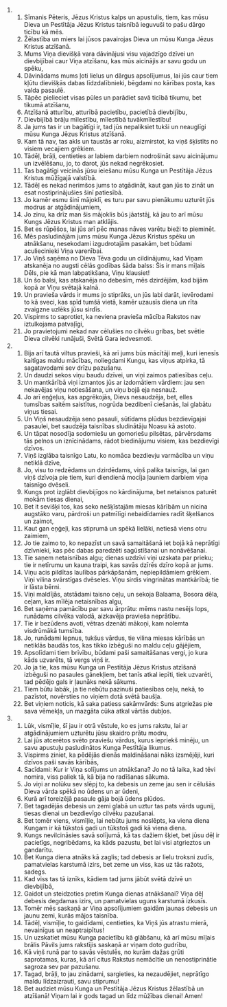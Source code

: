 <ol>
  <li>
    <ol>
      <li>Sīmanis Pēteris, Jēzus Kristus kalps un apustulis, tiem, kas mūsu Dieva un Pestītāja Jēzus Kristus taisnībā ieguvuši to pašu dārgo ticību kā mēs.</li>
      <li>Žēlastība un miers lai jūsos pavairojas Dieva un mūsu Kunga Jēzus Kristus atzīšanā.</li>
      <li>Mums Viņa dievišķā vara dāvinājusi visu vajadzīgo dzīvei un dievbijībai caur Viņa atzīšanu, kas mūs aicinājis ar savu godu un spēku,</li>
      <li>Dāvinādams mums ļoti lielus un dārgus apsolījumus, lai jūs caur tiem kļūtu dievišķās dabas līdzdalībnieki, bēgdami no kārības posta, kas valda pasaulē.</li>
      <li>Tāpēc pielieciet visas pūles un parādiet savā ticībā tikumu, bet tikumā atzīšanu,</li>
      <li>Atzīšanā atturību, atturībā pacietību, pacietībā dievbijību,</li>
      <li>Dievbijībā brāļu mīlestību, mīlestībā tuvākmīlestību!</li>
      <li>Ja jums tas ir un bagātīgi ir, tad jūs nepaliksiet tukši un neauglīgi mūsu Kunga Jēzus Kristus atzīšanā.</li>
      <li>Kam tā nav, tas akls un taustās ar roku, aizmirstot, ka viņš šķīstīts no visiem vecajiem grēkiem.</li>
      <li>Tādēļ, brāļi, centieties ar labiem darbiem nodrošināt savu aicinājumu un izvēlēšanu, jo, to darot, jūs nekad negrēkosiet.</li>
      <li>Tas bagātīgi veicinās jūsu ieiešanu mūsu Kunga un Pestītāja Jēzus Kristus mūžīgajā valstībā.</li>
      <li>Tādēļ es nekad nerimšos jums to atgādināt, kaut gan jūs to zināt un esat nostiprinājušies šinī patiesībā.</li>
      <li>Jo kamēr esmu šinī mājoklī, es turu par savu pienākumu uzturēt jūs modrus ar atgādinājumiem,</li>
      <li>Jo zinu, ka drīz man šis mājoklis būs jāatstāj, kā jau to arī mūsu Kungs Jēzus Kristus man atklājis.</li>
      <li>Bet es rūpēšos, lai jūs arī pēc manas nāves varētu bieži to pieminēt.</li>
      <li>Mēs pasludinājām jums mūsu Kunga Jēzus Kristus spēku un atnākšanu, nesekodami izgudrotajām pasakām, bet būdami aculiecinieki Viņa varenībai.</li>
      <li>Jo Viņš saņēma no Dieva Tēva godu un cildinājumu, kad Viņam atskanēja no augsti cēlās godības šāda balss: Šis ir mans mīļais Dēls, pie kā man labpatikšana, Viņu klausiet!</li>
      <li>Un šo balsi, kas atskanēja no debesīm, mēs dzirdējām, kad bijām kopā ar Viņu svētajā kalnā.</li>
      <li>Un pravieša vārds ir mums jo stiprāks, un jūs labi darāt, ievērodami to kā sveci, kas spīd tumšā vietā, kamēr uzausīs diena un rīta zvaigzne uzlēks jūsu sirdīs.</li>
      <li>Vispirms to saprotiet, ka neviena pravieša mācība Rakstos nav iztulkojama patvaļīgi,</li>
      <li>Jo pravietojumi nekad nav cēlušies no cilvēku gribas, bet svētie Dieva cilvēki runājuši, Svētā Gara iedvesmoti.</li>
    </ol>
  </li>
  <li>
    <ol>
      <li>Bija arī tautā viltus pravieši, kā arī jums būs mācītāji meļi, kuri ienesīs kaitīgas maldu mācības, noliegdami Kungu, kas viņus atpirka, tā sagatavodami sev drīzu pazušanu.</li>
      <li>Un daudzi sekos viņu baudu dzīvei, un viņi zaimos patiesības ceļu.</li>
      <li>Un mantkārībā viņi izmantos jūs ar izdomātiem vārdiem: jau sen nekavējas viņu notiesāšana, un viņu bojā eja nesnauž.</li>
      <li>Jo arī eņģeļus, kas apgrēkojās, Dievs nesaudzēja, bet, elles tumsības saitēm saistītus, nogrūda bezdibenī ciešanās, lai glabātu viņus tiesai.</li>
      <li>Un Viņš nesaudzēja seno pasauli, sūtīdams plūdus bezdievīgajai pasaulei, bet saudzēja taisnības sludinātāju Noasu kā astoto.</li>
      <li>Un tāpat nosodīja sodomiešu un gomoriešu pilsētas, pārvērsdams tās pelnos un iznīcinādams, rādot biedinājumu visiem, kas bezdievīgi dzīvos.</li>
      <li>Viņš izglāba taisnīgo Latu, ko nomāca bezdievju varmācība un viņu netiklā dzīve,</li>
      <li>Jo, visu to redzēdams un dzirdēdams, viņš palika taisnīgs, lai gan viņš dzīvoja pie tiem, kuri diendienā mocīja ļauniem darbiem viņa taisnīgo dvēseli.</li>
      <li>Kungs prot izglābt dievbijīgos no kārdinājuma, bet netaisnos paturēt mokām tiesas dienai,</li>
      <li>Bet it sevišķi tos, kas seko nešķīstajām miesas kārībām un nicina augstāko varu, pārdroši un patmīlīgi nebaidīdamies radīt šķelšanos un zaimot,</li>
      <li>Kaut gan eņģeļi, kas stiprumā un spēkā lielāki, netiesā viens otru zaimiem,</li>
      <li>Jo tie zaimo to, ko nepazīst un savā samaitāšanā iet bojā kā neprātīgi dzīvnieki, kas pēc dabas paredzēti sagūstīšanai un nonāvēšanai.</li>
      <li>Tie saņem netaisnības algu; dienas uzdzīvi viņi uzskata par prieku; tie ir netīrumu un kauna traipi, kas savās dzīrēs dzīro kopā ar jums.</li>
      <li>Viņu acis pildītas laulības pārkāpšanām, nepiepildāmiem grēkiem. Viņi vilina svārstīgas dvēseles. Viņu sirdis vingrinātas mantkārībā; tie ir lāsta bērni.</li>
      <li>Viņi maldījās, atstādami taisno ceļu, un sekoja Balaama, Bosora dēla, ceļam, kas mīlēja netaisnības algu,</li>
      <li>Bet saņēma pamācību par savu ārprātu: mēms nastu nesējs lops, runādams cilvēka valodā, aizkavēja pravieša neprātību.</li>
      <li>Tie ir bezūdens avoti, vētras dzenāti mākoņi, kam nolemta visdrūmākā tumsība.</li>
      <li>Jo, runādami lepnus, tukšus vārdus, tie vilina miesas kārībās un netiklās baudās tos, kas tikko izbēguši no maldu ceļu gājējiem,</li>
      <li>Apsolīdami tiem brīvību, būdami paši samaitāšanas vergi, jo kura kāds uzvarēts, tā vergs viņš ir.</li>
      <li>Jo ja tie, kas mūsu Kunga un Pestītāja Jēzus Kristus atzīšanā izbēguši no pasaules gānekļiem, bet tanīs atkal iepīti, tiek uzvarēti, tad pēdējo gals ir ļaunāks nekā sākums.</li>
      <li>Tiem būtu labāk, ja tie nebūtu pazinuši patiesības ceļu, nekā, to pazīstot, novērsties no viņiem dotā svētā baušļa.</li>
      <li>Bet viņiem noticis, kā saka patiess sakāmvārds: Suns atgriežas pie sava vēmekļa, un mazgāta cūka atkal vārtās dubļos.</li>
    </ol>
  </li>
  <li>
    <ol>
      <li>Lūk, vismīļie, šī jau ir otrā vēstule, ko es jums rakstu, lai ar atgādinājumiem uzturētu jūsu skaidro prātu modru,</li>
      <li>Lai jūs atcerētos svēto praviešu vārdus, kurus iepriekš minēju, un savu apustuļu pasludinātos Kunga Pestītāja likumus.</li>
      <li>Vispirms ziniet, ka pēdējās dienās maldināšanai nāks izsmējēji, kuri dzīvos paši savās kārībās,</li>
      <li>Sacīdami: Kur ir Viņa solījums un atnākšana? Jo no tā laika, kad tēvi nomira, viss paliek tā, kā bija no radīšanas sākuma.</li>
      <li>Jo viņi ar nolūku sev slēpj to, ka debesis un zeme jau sen ir cēlušās Dieva vārda spēkā no ūdens un ar ūdeni,</li>
      <li>Kurā arī toreizējā pasaule gāja bojā ūdens plūdos.</li>
      <li>Bet tagadējās debesis un zemi glabā un uztur tas pats vārds ugunij, tiesas dienai un bezdievīgo cilvēku pazušanai.</li>
      <li>Bet tomēr viens, vismīļie, lai nebūtu jums noslēpts, ka viena diena Kungam ir kā tūkstoš gadi un tūkstoš gadi kā viena diena.</li>
      <li>Kungs nevilcināsies savā solījumā, kā tas dažiem šķiet, bet jūsu dēļ ir pacietīgs, negribēdams, ka kāds pazustu, bet lai visi atgrieztos un gandarītu.</li>
      <li>Bet Kunga diena atnāks kā zaglis; tad debesis ar lielu troksni zudīs, pamatvielas karstumā izirs, bet zeme un viss, kas uz tās ražots, sadegs.</li>
      <li>Kad viss tas tā iznīks, kādiem tad jums jābūt svētā dzīvē un dievbijībā,</li>
      <li>Gaidot un steidzoties pretim Kunga dienas atnākšanai? Viņa dēļ debesis degdamas izirs, un pamatvielas uguns karstumā izkusīs.</li>
      <li>Tomēr mēs saskaņā ar Viņa apsolījumiem gaidām jaunas debesis un jaunu zemi, kurās mājos taisnība.</li>
      <li>Tādēļ, vismīļie, to gaidīdami, centieties, ka Viņš jūs atrastu mierā, nevainīgus un neaptraipītus!</li>
      <li>Un uzskatiet mūsu Kunga pacietību kā glābšanu, kā arī mūsu mīļais brālis Pāvils jums rakstījis saskaņā ar viņam doto gudrību,</li>
      <li>Kā viņš runā par to savās vēstulēs, no kurām dažas grūti saprotamas, kuras, kā arī citus Rakstus nemācītie un nenostiprinātie sagroza sev par pazušanu.</li>
      <li>Tagad, brāļi, to jau zinādami, sargieties, ka nezaudējiet, neprātīgo maldu līdzaizrauti, savu stiprumu!</li>
      <li>Bet audziet mūsu Kunga un Pestītāja Jēzus Kristus žēlastībā un atzīšanā! Viņam lai ir gods tagad un līdz mūžības dienai! Amen!</li>
    </ol>
  </li>
</ol>